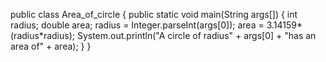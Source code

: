 public class Area_of_circle
{
    public static void main(String args[])
    {
        int radius;
        double area;
        radius = Integer.parseInt(args[0]);
        area = 3.14159*(radius*radius);
        System.out.println("A circle of radius" + args[0] + "has an area of" + area);
    }
}
